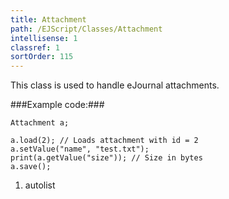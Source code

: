 ```yaml
---
title: Attachment
path: /EJScript/Classes/Attachment
intellisense: 1
classref: 1
sortOrder: 115
---
```



This class is used to handle eJournal attachments.




###Example code:###


    Attachment a;
    
    a.load(2); // Loads attachment with id = 2
    a.setValue("name", "test.txt");
    print(a.getValue("size")); // Size in bytes
    a.save();




1. autolist

